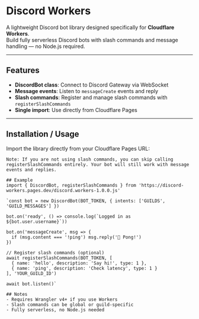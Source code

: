 # Discord Workers

A lightweight Discord bot library designed specifically for **Cloudflare Workers**.  
Build fully serverless Discord bots with slash commands and message handling — no Node.js required.

---

## Features

- **DiscordBot class**: Connect to Discord Gateway via WebSocket  
- **Message events**: Listen to `messageCreate` events and reply  
- **Slash commands**: Register and manage slash commands with `registerSlashCommands`  
- **Single import**: Use directly from Cloudflare Pages

---

## Installation / Usage

Import the library directly from your Cloudflare Pages URL:


```jsimport { DiscordBot, registerSlashCommands } from 'https://discord-workers.pages.dev/discord.workers-1.0.0.js
Note: If you are not using slash commands, you can skip calling registerSlashCommands entirely. Your bot will still work with message events and replies.

## Example
import { DiscordBot, registerSlashCommands } from 'https://discord-workers.pages.dev/discord.workers-1.0.0.js'

`const bot = new DiscordBot(BOT_TOKEN, { intents: ['GUILDS', 'GUILD_MESSAGES'] })

bot.on('ready', () => console.log(`Logged in as ${bot.user.username}`))

bot.on('messageCreate', msg => {
  if (msg.content === '!ping') msg.reply('🏓 Pong!')
})

// Register slash commands (optional)
await registerSlashCommands(BOT_TOKEN, [
  { name: 'hello', description: 'Say hi!', type: 1 },
  { name: 'ping', description: 'Check latency', type: 1 }
], 'YOUR_GUILD_ID')

await bot.listen()`

## Notes
- Requires Wrangler v4+ if you use Workers
- Slash commands can be global or guild-specific
- Fully serverless, no Node.js needed



